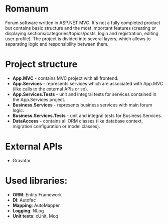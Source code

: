 # Romanum
Forum software written in ASP.NET MVC. It's not a fully completed product but contains basic structure and the most important features (creating or displaying sections/categories/topics/posts, login and registration, editing user profile).
The project is divided into several layers, which allows to separating logic and responsibility between them.

# Project structure
  * **App.MVC** - contains MVC project with all frontend.
  * **App.Services** - represents services which are associated with App.MVC (like calls to the external APIs or so).
  * **App.Services.Tests** - unit and integral tests for services contained in the App.Services project.
  * **Business.Services** - represents business services with main forum logic.
  * **Business.Services.Tests** - unit and integral tests for Business.Services.
  * **DataAccess** - contains all ORM classes (like database context, migration configuration or model classes).
  
# External APIs
  * Gravatar
  
# Used libraries:
  * **ORM**: Entity Framework
  * **DI**: Autofac
  * **Mapping**: AutoMapper
  * **Logging**: NLog
  * **Unit tests**: xUnit, Moq